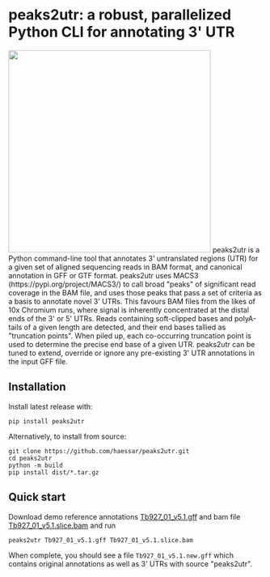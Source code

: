 # peaks2utr: a robust, parallelized Python CLI for annotating 3' UTR
<img width="400" src="https://user-images.githubusercontent.com/11962461/172829916-c2fa81e6-7ae5-4c9a-a758-c3ba4c4198cb.png">
peaks2utr is a Python command-line tool that annotates 3' untranslated regions (UTR) for a given set of aligned sequencing reads in BAM format, and canonical annotation in GFF or GTF format. peaks2utr uses MACS3 (https://pypi.org/project/MACS3/) to call broad "peaks" of significant read coverage in the BAM file, and uses those peaks that pass a set of criteria as a basis to annotate novel 3' UTRs. This favours BAM files from the likes of 10x Chromium runs, where signal is inherently concentrated at the distal ends of the 3' or 5' UTRs. Reads containing soft-clipped bases and polyA-tails of a given length are detected, and their end bases tallied as "truncation points". When piled up, each co-occurring truncation point is used to determine the precise end base of a given UTR. peaks2utr can be tuned to extend, override or ignore any pre-existing 3' UTR annotations in the input GFF file.

## Installation
Install latest release with:
```
pip install peaks2utr
```
Alternatively, to install from source:
```
git clone https://github.com/haessar/peaks2utr.git
cd peaks2utr
python -m build
pip install dist/*.tar.gz
```
## Quick start
Download demo reference annotations <a href="https://github.com/haessar/peaks2utr/raw/master/demo/Tb927_01_v5.1.gff" target="_blank" >Tb927_01_v5.1.gff</a> and bam file <a href="https://github.com/haessar/peaks2utr/raw/master/demo/Tb927_01_v5.1.slice.bam" target="_blank" >Tb927_01_v5.1.slice.bam</a> and run
```
peaks2utr Tb927_01_v5.1.gff Tb927_01_v5.1.slice.bam
```
When complete, you should see a file `Tb927_01_v5.1.new.gff` which contains original annotations as well as 3' UTRs with source "peaks2utr".
